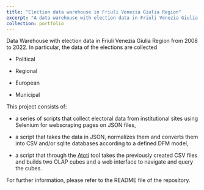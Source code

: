 ```yaml
---
title: "Election data warehouse in Friuli Venezia Giulia Region"
excerpt: "A data warehouse with election data in Friuli Venezia Giulia Region from 2008 to 2022, developed in Python"
collection: portfolio
---
```


Data Warehouse with election data in Friuli Venezia Giulia Region from 2008 to 2022.
In particular, the data of the elections are collected

- Political

- Regional

- European

- Municipal

This project consists of:

- a series of scripts that collect electoral data from institutional sites using Selenium for webscraping pages on JSON files,

- a script that takes the data in JSON, normalizes them and converts them into CSV and/or sqlite databases according to a defined DFM model,

- a script that through the [Atoti](https://www.atoti.io/) tool takes the previously created CSV files and builds two OLAP cubes and a web interface to navigate and query the cubes.

For further information, please refer to the README file of the repository.